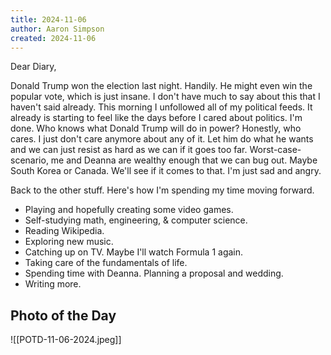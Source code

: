 ```yaml
---
title: 2024-11-06
author: Aaron Simpson
created: 2024-11-06
---
```

Dear Diary,

Donald Trump won the election last night. Handily. He might even win the popular vote, which is just insane. I don't have much to say about this that I haven't said already. This morning I unfollowed all of my political feeds. It already is starting to feel like the days before I cared about politics. I'm done. Who knows what Donald Trump will do in power? Honestly, who cares. I just don't care anymore about any of it. Let him do what he wants and we can just resist as hard as we can if it goes too far. Worst-case-scenario, me and Deanna are wealthy enough that we can bug out. Maybe South Korea or Canada. We'll see if it comes to that. I'm just sad and angry.

Back to the other stuff. Here's how I'm spending my time moving forward.
- Playing and hopefully creating some video games.
- Self-studying math, engineering, & computer science.
- Reading Wikipedia.
- Exploring new music.
- Catching up on TV. Maybe I'll watch Formula 1 again.
- Taking care of the fundamentals of life.
- Spending time with Deanna. Planning a proposal and wedding.
- Writing more.
## Photo of the Day
![[POTD-11-06-2024.jpeg]]